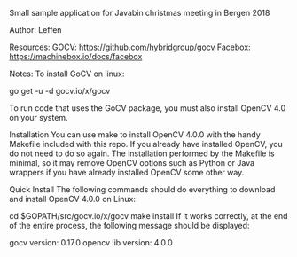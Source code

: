 Small sample application for Javabin christmas meeting in Bergen 2018

Author: Leffen


Resources:
GOCV: https://github.com/hybridgroup/gocv
Facebox: https://machinebox.io/docs/facebox



Notes:
To install GoCV on linux:

go get -u -d gocv.io/x/gocv

To run code that uses the GoCV package, you must also install OpenCV 4.0 on your system. 

Installation
You can use make to install OpenCV 4.0.0 with the handy Makefile included with this repo. If you already have installed OpenCV, you do not need to do so again. The installation performed by the Makefile is minimal, so it may remove OpenCV options such as Python or Java wrappers if you have already installed OpenCV some other way.

Quick Install
The following commands should do everything to download and install OpenCV 4.0.0 on Linux:

cd $GOPATH/src/gocv.io/x/gocv
make install
If it works correctly, at the end of the entire process, the following message should be displayed:

gocv version: 0.17.0
opencv lib version: 4.0.0




